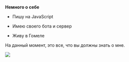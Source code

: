 **Немного о себе**

- Пишу на JavaScript

- Имею своего бота и сервер

- Живу в Гомеле

На данный момент, это все, что вы должны знать о мне.

<img src="https://discord.c99.nl/widget/theme-2/871776427480088586.png">


